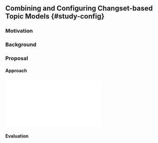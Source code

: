 
## Combining and Configuring Changset-based Topic Models {#study-config}

### Motivation

### Background

### Proposal


#### Approach

![Combining changeset-based feature location and developer identifiation
\label{fig:changeset-combo}](figures/changeset-combo.pdf)


#### Evaluation



